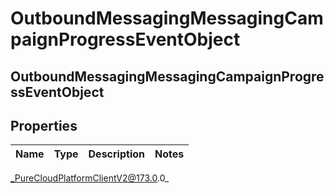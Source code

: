 # OutboundMessagingMessagingCampaignProgressEventObject

## OutboundMessagingMessagingCampaignProgressEventObject

## Properties

|Name | Type | Description | Notes|
|------------ | ------------- | ------------- | -------------|



_PureCloudPlatformClientV2@173.0.0_
